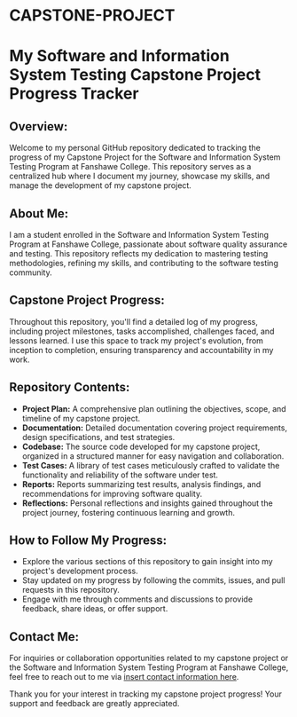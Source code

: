 # CAPSTONE-PROJECT

# My Software and Information System Testing Capstone Project Progress Tracker

## Overview:
Welcome to my personal GitHub repository dedicated to tracking the progress of my Capstone Project for the Software and Information System Testing Program at Fanshawe College. This repository serves as a centralized hub where I document my journey, showcase my skills, and manage the development of my capstone project.

## About Me:
I am a student enrolled in the Software and Information System Testing Program at Fanshawe College, passionate about software quality assurance and testing. This repository reflects my dedication to mastering testing methodologies, refining my skills, and contributing to the software testing community.

## Capstone Project Progress:
Throughout this repository, you'll find a detailed log of my progress, including project milestones, tasks accomplished, challenges faced, and lessons learned. I use this space to track my project's evolution, from inception to completion, ensuring transparency and accountability in my work.

## Repository Contents:
- **Project Plan:** A comprehensive plan outlining the objectives, scope, and timeline of my capstone project.
- **Documentation:** Detailed documentation covering project requirements, design specifications, and test strategies.
- **Codebase:** The source code developed for my capstone project, organized in a structured manner for easy navigation and collaboration.
- **Test Cases:** A library of test cases meticulously crafted to validate the functionality and reliability of the software under test.
- **Reports:** Reports summarizing test results, analysis findings, and recommendations for improving software quality.
- **Reflections:** Personal reflections and insights gained throughout the project journey, fostering continuous learning and growth.

## How to Follow My Progress:
- Explore the various sections of this repository to gain insight into my project's development process.
- Stay updated on my progress by following the commits, issues, and pull requests in this repository.
- Engage with me through comments and discussions to provide feedback, share ideas, or offer support.

## Contact Me:
For inquiries or collaboration opportunities related to my capstone project or the Software and Information System Testing Program at Fanshawe College, feel free to reach out to me via [insert contact information here](#).

Thank you for your interest in tracking my capstone project progress! Your support and feedback are greatly appreciated.
